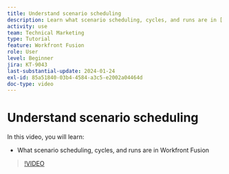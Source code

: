 ```yaml
---
title: Understand scenario scheduling
description: Learn what scenario scheduling, cycles, and runs are in [!DNL Adobe Workfront Fusion].
activity: use
team: Technical Marketing
type: Tutorial
feature: Workfront Fusion
role: User
level: Beginner
jira: KT-9043
last-substantial-update: 2024-01-24
exl-id: 85a51840-03b4-4584-a3c5-e2002a04464d
doc-type: video
---
```

# Understand scenario scheduling

In this video, you will learn:

* What scenario scheduling, cycles, and runs are in Workfront Fusion

>[!VIDEO](https://video.tv.adobe.com/v/335284/?quality=12&learn=on)
